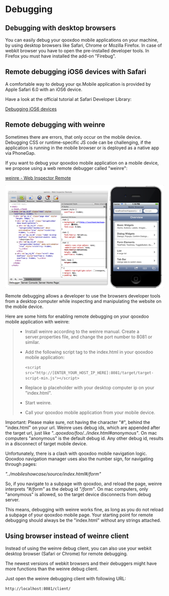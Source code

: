 Debugging
=========

Debugging with desktop browsers
-------------------------------

You can easily debug your qooxdoo mobile applications on your machine, by using desktop browsers like Safari, Chrome or Mozilla Firefox. In case of webkit browser you have to open the pre-installed developer tools. In Firefox you must have installed the add-on "Firebug".

Remote debugging iOS6 devices with Safari
-----------------------------------------

A comfortable way to debug your qx.Mobile application is provided by Apple Safari 6.0 with an iOS6 device.

Have a look at the official tutorial at Safari Developer Library:

[Debugging iOS6 devices](http://developer.apple.com/library/safari/#documentation/appleapplications/reference/safariwebcontent/DebuggingSafarioniPhoneContent/DebuggingSafarioniPhoneContent.html)

Remote debugging with weinre
----------------------------

Sometimes there are errors, that only occur on the mobile device. Debugging CSS or runtime-specific JS code can be challenging, if the application is running in the mobile browser or is deployed as a native app via PhoneGap.

If you want to debug your qooxdoo mobile application on a mobile device, we propose using a web remote debugger called "weinre":

[weinre - Web Inspector Remote](http://people.apache.org/~pmuellr/weinre/docs/latest/)

![image](weinre.png)

Remote debugging allows a developer to use the browsers developer tools from a desktop computer while inspecting and manipulating the website on the mobile device.

Here are some hints for enabling remote debugging on your qooxdoo mobile application with weinre:

> -   Install weinre according to the weinre manual. Create a server.properties file, and change the port number to 8081 or similar.
> -   Add the following script tag to the index.html in your qooxdoo mobile application:
>
>     `<script src="http://[ENTER_YOUR_HOST_IP_HERE]:8081/target/target-script-min.js"></script>`
>
> -   Replace ip placeholder with your desktop computer ip on your "index.html".
> -   Start weinre.
> -   Call your qooxdoo mobile application from your mobile device.

Important: Please make sure, not having the character "\#", behind the "index.html" on your url. Weinre uses debug ids, which are appended after the target url, just like *"..qooxdoo/foo/../index.html\#anonymous"*. On mac computers "anonymous" is the default debug id. Any other debug id, results in a disconnect of target mobile device.

Unfortunately, there is a clash with qooxdoo mobile navigation logic. Qooxdoo navigation manager uses also the number sign, for navigating through pages:

*"../mobileshowcase/source/index.html\#/form"*

So, if you navigate to a subpage with qooxdoo, and reload the page, weinre interprets *"\#/form"* as the debug id *"/form"*. On mac computers, only "anonymous" is allowed, so the target device disconnects from debug server.

This means, debugging with weinre works fine, as long as you do not reload a subpage of your qooxdoo mobile page. Your starting point for remote debugging should always be the "index.html" without any strings attached.

Using browser instead of weinre client
--------------------------------------

Instead of using the weinre debug client, you can also use your webkit desktop browser (Safari or Chrome) for remote debugging.

The newest versions of webkit browsers and their debuggers might have more functions than the weinre debug client.

Just open the weinre debugging client with following URL:

`http://localhost:8081/client/`
